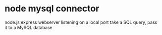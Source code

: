 # node mysql connector
node.js express webserver listening on a local port take a SQL query, pass it to a MySQL database
